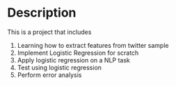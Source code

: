# Description

This is a project that includes
1. Learning how to extract features from twitter sample
2. Implement Logistic Regression for scratch
3. Apply logistic regression on a NLP task
4. Test using logistic regression
5. Perform error analysis
